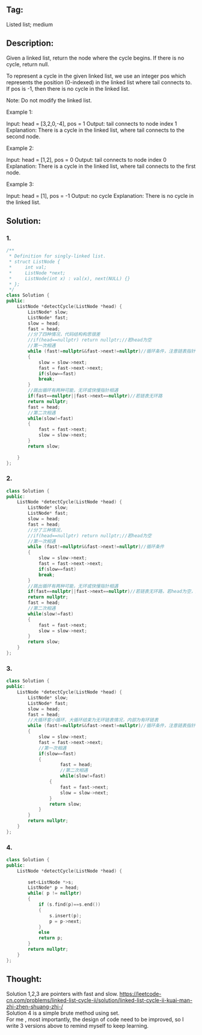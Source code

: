 ## Tag:
Listed list; medium

## Description:
Given a linked list, return the node where the cycle begins. If there is no cycle, return null.
  
To represent a cycle in the given linked list, we use an integer pos which represents the position (0-indexed) in the linked list where tail connects to. If pos is -1, then there is no cycle in the linked list.
  
Note: Do not modify the linked list.
  
Example 1:
  
Input: head = [3,2,0,-4], pos = 1
Output: tail connects to node index 1
Explanation: There is a cycle in the linked list, where tail connects to the second node.
  
Example 2:
  
Input: head = [1,2], pos = 0
Output: tail connects to node index 0
Explanation: There is a cycle in the linked list, where tail connects to the first node.
  

Example 3:
  
Input: head = [1], pos = -1
Output: no cycle
Explanation: There is no cycle in the linked list.
## Solution:
### 1.
```c++
/**
 * Definition for singly-linked list.
 * struct ListNode {
 *     int val;
 *     ListNode *next;
 *     ListNode(int x) : val(x), next(NULL) {}
 * };
 */
class Solution {
public:
    ListNode *detectCycle(ListNode *head) {
        ListNode* slow;
        ListNode* fast;
        slow = head;
        fast = head;
        //分了四种情况，代码结构构思很差
        //if(head==nullptr) return nullptr;//若head为空
        //第一次相遇
        while (fast!=nullptr&&fast->next!=nullptr)//循环条件，注意链表指针可以直接判断是否相等。
        {
            slow = slow->next;
            fast = fast->next->next;
            if(slow==fast)
            break;
        }
        //跳出循环有两种可能，无环或快慢指针相遇
        if(fast==nullptr||fast->next==nullptr)//若链表无环路
        return nullptr;
        fast = head;
        //第二次相遇
        while(slow!=fast)
        {
            fast = fast->next;
            slow = slow->next;
        }
        return slow;
    
    }
};
```
### 2.
```c++
class Solution {
public:
    ListNode *detectCycle(ListNode *head) {
        ListNode* slow;
        ListNode* fast;
        slow = head;
        fast = head;
        //分了三种情况，
        //if(head==nullptr) return nullptr;//若head为空
        //第一次相遇
        while (fast!=nullptr&&fast->next!=nullptr)//循环条件
        {
            slow = slow->next;
            fast = fast->next->next;
            if(slow==fast)
            break;
        }
        //跳出循环有两种可能，无环或快慢指针相遇
        if(fast==nullptr||fast->next==nullptr)//若链表无环路，若head为空，通过条件控制了head为空的情况。
        return nullptr;
        fast = head;
        //第二次相遇
        while(slow!=fast)
        {
            fast = fast->next;
            slow = slow->next;
        }
        return slow;
    }
};
```
### 3.
```c++
class Solution {
public:
    ListNode *detectCycle(ListNode *head) {
        ListNode* slow;
        ListNode* fast;
        slow = head;
        fast = head;
        //大循环套小循环，大循环结束为无环链表情况，内部为有环链表
        while (fast!=nullptr&&fast->next!=nullptr)//循环条件，注意链表指针可以直接判断是否相等。
        {
            slow = slow->next;
            fast = fast->next->next;
            //第一次相遇
            if(slow==fast)
            {
                    fast = head;
                    //第二次相遇
                    while(slow!=fast)
                {
                    fast = fast->next;
                    slow = slow->next;
                }
                return slow;
            }
        }
        return nullptr;
    }
};
```
### 4. 
```c++
class Solution {
public:
    ListNode *detectCycle(ListNode *head) {
        
        set<ListNode *>s;
        ListNode* p = head;
        while( p != nullptr)
        {
            if (s.find(p)==s.end())
            {
                s.insert(p);
                p = p->next;
            }
            else
            return p;
        }
        return nullptr;
    }
};
```

## Thought:
  Solution 1,2,3 are pointers with fast and slow. https://leetcode-cn.com/problems/linked-list-cycle-ii/solution/linked-list-cycle-ii-kuai-man-zhi-zhen-shuang-zhi-/<br>
    Solution 4 is a simple brute method using set.<br>
    For me , most importantly, the design of code need to be improved, so I write 3 versions above to remind myself to keep learning.


